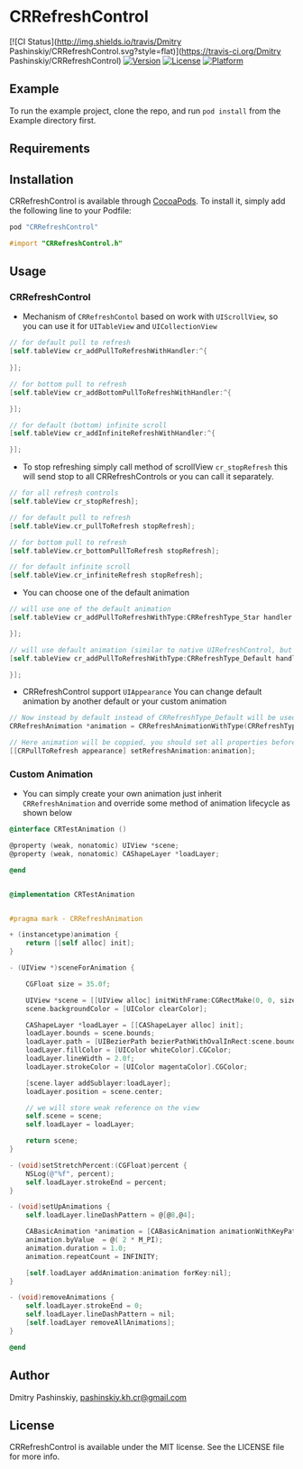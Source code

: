 # CRRefreshControl

[![CI Status](http://img.shields.io/travis/Dmitry Pashinskiy/CRRefreshControl.svg?style=flat)](https://travis-ci.org/Dmitry Pashinskiy/CRRefreshControl)
[![Version](https://img.shields.io/cocoapods/v/CRRefreshControl.svg?style=flat)](http://cocoapods.org/pods/CRRefreshControl)
[![License](https://img.shields.io/cocoapods/l/CRRefreshControl.svg?style=flat)](http://cocoapods.org/pods/CRRefreshControl)
[![Platform](https://img.shields.io/cocoapods/p/CRRefreshControl.svg?style=flat)](http://cocoapods.org/pods/CRRefreshControl)

## Example

To run the example project, clone the repo, and run `pod install` from the Example directory first.

## Requirements

## Installation

CRRefreshControl is available through [CocoaPods](http://cocoapods.org). To install
it, simply add the following line to your Podfile:

```ruby
pod "CRRefreshControl"
```

```Objective-C
#import "CRRefreshControl.h"
```


## Usage

### CRRefreshControl

* Mechanism of `CRRefreshContol` based on work with `UIScrollView`, so you can use it for `UITableView` and `UICollectionView`
    
```Objective-C
// for default pull to refresh
[self.tableView cr_addPullToRefreshWithHandler:^{
    
}];

// for bottom pull to refresh
[self.tableView cr_addBottomPullToRefreshWithHandler:^{

}];

// for default (bottom) infinite scroll
[self.tableView cr_addInfiniteRefreshWithHandler:^{

}];
```

* To stop refreshing simply call method of scrollView `cr_stopRefresh` this will send stop to all CRRefreshControls or 
you can call it separately.

```Objective-C
// for all refresh controls
[self.tableView cr_stopRefresh];

// for default pull to refresh
[self.tableView.cr_pullToRefresh stopRefresh];

// for bottom pull to refresh
[self.tableView.cr_bottomPullToRefresh stopRefresh];

// for default infinite scroll
[self.tableView.cr_infiniteRefresh stopRefresh];
```

* You can choose one of the default animation

```Objective-C
// will use one of the default animation 
[self.tableView cr_addPullToRefreshWithType:CRRefreshType_Star handler:^{

}];

// will use default animation (similar to native UIRefreshControl, but not the same ;) )
[self.tableView cr_addPullToRefreshWithType:CRRefreshType_Default handler:^{

}];
```

* CRRefreshControl support `UIAppearance`
    You can change default animation by another default or your custom animation

```Objective-C
// Now instead by default instead of CRRefreshType_Default will be used CRRefreshType_Star
CRRefreshAnimation *animation = CRRefreshAnimationWithType(CRRefreshType_Star);

// Here animation will be coppied, you should set all properties before you call setter
[[CRPullToRefresh appearance] setRefreshAnimation:animation];
```

### Custom Animation

* You can simply create your own animation just inherit `CRRefreshAnimation` and override some method of animation lifecycle as shown below

```Objective-C
@interface CRTestAnimation ()

@property (weak, nonatomic) UIView *scene;
@property (weak, nonatomic) CAShapeLayer *loadLayer;

@end


@implementation CRTestAnimation


#pragma mark - CRRefreshAnimation

+ (instancetype)animation {
    return [[self alloc] init];
}

- (UIView *)sceneForAnimation {

    CGFloat size = 35.0f;

    UIView *scene = [[UIView alloc] initWithFrame:CGRectMake(0, 0, size, size)];
    scene.backgroundColor = [UIColor clearColor];

    CAShapeLayer *loadLayer = [[CAShapeLayer alloc] init];
    loadLayer.bounds = scene.bounds;
    loadLayer.path = [UIBezierPath bezierPathWithOvalInRect:scene.bounds].CGPath;
    loadLayer.fillColor = [UIColor whiteColor].CGColor;
    loadLayer.lineWidth = 2.0f;
    loadLayer.strokeColor = [UIColor magentaColor].CGColor;

    [scene.layer addSublayer:loadLayer];
    loadLayer.position = scene.center;

    // we will store weak reference on the view
    self.scene = scene;
    self.loadLayer = loadLayer;

    return scene;
}

- (void)setStretchPercent:(CGFloat)percent {
    NSLog(@"%f", percent);
    self.loadLayer.strokeEnd = percent;
}

- (void)setUpAnimations {
    self.loadLayer.lineDashPattern = @[@8,@4];

    CABasicAnimation *animation = [CABasicAnimation animationWithKeyPath:@"transform.rotation.z"];
    animation.byValue  = @( 2 * M_PI);
    animation.duration = 1.0;
    animation.repeatCount = INFINITY;

    [self.loadLayer addAnimation:animation forKey:nil];
}

- (void)removeAnimations {
    self.loadLayer.strokeEnd = 0;
    self.loadLayer.lineDashPattern = nil;
    [self.loadLayer removeAllAnimations];
}

@end
```


## Author

Dmitry Pashinskiy, pashinskiy.kh.cr@gmail.com

## License

CRRefreshControl is available under the MIT license. See the LICENSE file for more info.
